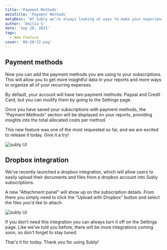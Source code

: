 ```yaml
---
title: 'Payment Methods'
metaTitle: 'Payment Methods'
metaDesc: 'At Subly we’re always looking at ways to make your experience better. Here are a few updates you might want to know about:'
author: 'Emilio S'
date: 'Sep 20, 2022'
tags:
  - New Feature
cover: '09-20-22.png'
---
```


## Payment methods

Now you can add the payment methods you are using to your subscriptions. This will allow you to get more insightful data in your reports and more ways to organize all of your recurring expenses.

By default, your account will have two payment methods: Paypal and Credit Card, but you can modify them by going to the Settings page.

Once you have saved your subscriptions with payment methods, the “Payment Methods” section will be displayed on your reports, providing insights into the total allocated costs per method.

This new feature was one of the most requested so far, and we are excited to release it today. Give it a try!

![subly UI](/release-notes/content/09-20-22/content-1.gif)

## Dropbox integration

We've recently launched a dropbox integration, which will allow users to easily upload their documents and files from a dropbox account into Subly subscriptions.

A new "Attachment panel" will show up on the subscription details. From there you simply need to click the "Upload with Dropbox" button and select the files you'd like to attach.

![subly UI](/release-notes/content/09-20-22/content-2.gif)

If you don't need this integration you can always turn it off on the Settings page. Like we've told you before, there will be more integrations coming soon, so don't forget to stay tuned.

That's it for today. Thank you for using Subly!
